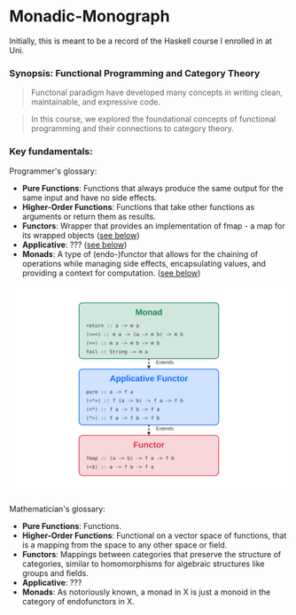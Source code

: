 # Monadic-Monograph

Initially, this is meant to be a record of the Haskell course I enrolled in at Uni.

### Synopsis: Functional Programming and Category Theory

> Functonal paradigm have developed many concepts in writing clean, maintainable, and expressive code.

> In this course, we explored the foundational concepts of functional programming and their connections to category theory. 

### Key fundamentals:

Programmer's glossary:
- **Pure Functions**: Functions that always produce the same output for the same input and have no side effects.
- **Higher-Order Functions**: Functions that take other functions as arguments or return them as results.
- **Functors**: Wrapper that provides an implementation of fmap - a map for its wrapped objects ([see below](#functor-applicative-moand-hierarchy-scheme))
- **Applicative**: ??? ([see below](#functor-applicative-moand-hierarchy-scheme))
- **Monads**: A type of (endo-)functor that allows for the chaining of operations while managing side effects, encapsulating values, and providing a context for computation. ([see below](#functor-applicative-moand-hierarchy-scheme))

<a name="functor-applicative-moand-hierarchy-scheme"> ![functor-applicative-monad-hierarchy-scheme](./res/functor-applicative-monad-hierarchy.svg) </a>


Mathematician's glossary:
- **Pure Functions**: Functions.
- **Higher-Order Functions**: Functional on a vector space of functions, that is a mapping from the space to any other space or field.
- **Functors**: Mappings between categories that preserve the structure of categories, similar to homomorphisms for algebraic structures like groups and fields.
- **Applicative**: ???
- **Monads**: As notoriously known, a monad in X is just a monoid in the category of endofunctors in X. 
